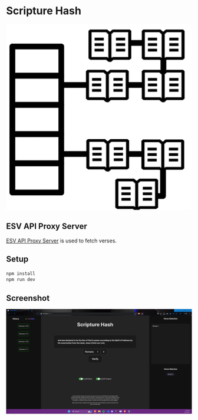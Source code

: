 # Scripture Hash

![](imgs/Scripture%20Hash.png)

## ESV API Proxy Server

[ESV API Proxy Server](https://github.com/MasterTemple/ESV-API-Proxy-Server) is used to fetch verses.

## Setup

```bash
npm install
npm run dev
```

## Screenshot

![](imgs/scripture_hash.png)
